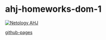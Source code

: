 # ahj-homeworks-dom-1

[![Netology AHJ](https://github.com/O-R-C/ahj-homeworks-dom-1/actions/workflows/web.yml/badge.svg)](https://github.com/O-R-C/ahj-homeworks-dom-1/actions/workflows/web.yml)

[github-pages](https://o-r-c.github.io/ahj-homeworks-dom-1/)
